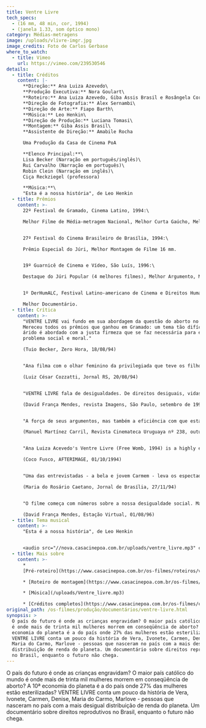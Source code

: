 ```yaml
---
title: Ventre Livre
tech_specs:
  - (16 mm, 48 min, cor, 1994)
  - (janela 1.33, som óptico mono)
category: Médias-metragens
image: /uploads/vlivre-imgr.jpg
image_credits: Foto de Carlos Gerbase
where_to_watch:
  - title: Vimeo
    url: https://vimeo.com/239530546
details:
  - title: Créditos
    content: |-
      **Direção:** Ana Luiza Azevedo\
      **Produção Executiva:** Nora Goulart\
      **Roteiro:** Ana Luiza Azevedo, Giba Assis Brasil e Rosângela Cortinhas\
      **Direção de Fotografia:** Alex Sernambi\
      **Direção de Arte:** Fiapo Barth\
      **Música:** Leo Henkin\
      **Direção de Produção:** Luciana Tomasi\
      **Montagem:** Giba Assis Brasil\
      **Assistente de Direção:** Amabile Rocha

      Uma Produção da Casa de Cinema PoA

      **Elenco Principal:**\
      Lisa Becker (Narração em português/inglês)\
      Rui Carvalho (Narração em português)\
      Robin Clein (Narração em inglês)\
      Ciça Reckziegel (professora)

      **Música:**\
      "Esta é a nossa história", de Leo Henkin
  - title: Prêmios
    content: >-
      22º Festival de Gramado, Cinema Latino, 1994:\

      Melhor Filme de Média-metragem Nacional, Melhor Curta Gaúcho, Melhor Montagem de Curta Gaúcho, Melhor Roteiro de Curta Gaúcho.


      27º Festival do Cinema Brasileiro de Brasília, 1994:\

      Prêmio Especial do Júri, Melhor Montagem de Filme 16 mm.


      19º Guarnicê de Cinema e Vídeo, São Luís, 1996:\

      Destaque do Júri Popular (4 melhores filmes), Melhor Argumento, Melhor Roteiro.


      1º DerHumALC, Festival Latino-americano de Cinema e Direitos Humanos, Buenos Aires, 1997:\

      Melhor Documentário.
  - title: Crítica
    content: >-
      "VENTRE LIVRE vai fundo em sua abordagem da questão do aborto no Brasil.
      Mereceu todos os prêmios que ganhou em Gramado: um tema tão difícil quanto
      árido é abordado com a justa firmeza que se faz necessária para encarar um
      problema social e moral."

      (Tuio Becker, Zero Hora, 18/08/94)


      "Ana filma com o olhar feminino da privilegiada que teve os filhos que quis e com a compaixão da artista solidária e sensível. Um filme para ser visto e revisto na TV, nas escolas, nos centros comunitários, nas ruas e nas praças. Vê-lo é um dever cívico."

      (Luiz César Cozzatti, Jornal RS, 20/08/94)


      "VENTRE LIVRE fala de desigualdades. De direitos desiguais, vidas desiguais, entre ricos e pobres, entre homens e mulheres. Apresenta números e estatísticas, assume um discurso, mas não é retórico, nunca. Ana Luiza e seus co-roteiristas (...) tiveram a coragem de acreditar no seu tema. Não enfeitaram nada, apenas souberam ver e ouvir. E são visíveis, plano a plano, o carinho e a indignação com que o filme foi feito. É essa a sua força."

      (David França Mendes, revista Imagens, São Paulo, setembro de 1994)


      "A força de seus argumentos, mas também a eficiência com que estabelece a comunicação com o espectador, explicam por que este filme (...) obteve o primeiro prêmio em seu gênero no Festival Latino de Gramado, este ano. Mais que simplesmente dar opinião, procura transmitir uma convicção, uma vivência. Há uma tomada de posição comunicada claramente, como um ato de decisão e portanto com resultados políticos ativos. É justamente esse caráter que faz tão respeitável e necessário o resultado."

      (Manuel Martínez Carril, Revista Cinemateca Uruguaya nº 238, outubro de 1994)


      "Ana Luiza Acevedo's Ventre Livre (Free Womb, 1994) is a highly engaging documentary about a subject too easy to pontificate about -- women's health and reproductive rights in the world's most populated Catholic country. Acevedo manages to convey vital information with intelligence and good humor, playing off documentary conventions instead of being trapped by them. In addition, the outstanding editing skills of Casa de Cinema's Giba de Assis Brasil shine in this film."

      (Coco Fusco, AFTERIMAGE, 01/10/1994)


      "Uma das entrevistadas - a bela e jovem Carmem - leva os espectadores à mais pura emoção. Mãe solteira, bem jovenzinha, doou o filho a desconhecidos. Na parte final de VENTRE LIVRE, a vemos de novo com o ventre ocupado por outra gravidez solitária. O pai, outro, tirou o corpo fora."

      (Maria do Rosário Caetano, Jornal de Brasília, 27/11/94)


      "O filme começa com números sobre a nossa desigualdade social. Mas não pára nos números. É preciso entender, muito profundamente, que cada número nessas estatísticas é um ser humano como você. Ventre livre é um filme capaz de comunicar isso, com talento. É bom cinema, porque é justo."

      (David França Mendes, Estação Virtual, 01/08/96)
  - title: Tema musical
    content: >-
      "﻿Esta é a nossa história", de Leo Henkin


      <audio src="//nova.casacinepoa.com.br/uploads/ventre_livre.mp3" controls />
  - title: Mais sobre
    content: >-
      *
      [Pré-roteiro](https://www.casacinepoa.com.br/os-filmes/roteiros/ventre-livre-pré-roteiro.html)

      * [Roteiro de montagem](https://www.casacinepoa.com.br/os-filmes/roteiros/ventre-livre-roteiro-de-montagem.html)

      * [Música](/uploads/Ventre_livre.mp3)

      * [Créditos completos](https://www.casacinepoa.com.br/os-filmes/créditos/ventre-livre.html)
original_path: /os-filmes/produção/documentários/ventre-livre.html
synopsis: >
  O país do futuro é onde as crianças engravidam? O maior país católico do mundo
  é onde mais de trinta mil mulheres morrem em conseqüência de aborto? A 10ª
  economia do planeta é a do país onde 27% das mulheres estão esterilizadas?
  VENTRE LIVRE conta um pouco da história de Vera, Ivonete, Carmen, Denise,
  Maria do Carmo, Marlove - pessoas que nasceram no país com a mais desigual
  distribuição de renda do planeta. Um documentário sobre direitos reprodutivos
  no Brasil, enquanto o futuro não chega.
---
```

O país do futuro é onde as crianças engravidam? O maior país católico do mundo é onde mais de trinta mil mulheres morrem em conseqüência de aborto? A 10ª economia do planeta é a do país onde 27% das mulheres estão esterilizadas? VENTRE LIVRE conta um pouco da história de Vera, Ivonete, Carmen, Denise, Maria do Carmo, Marlove - pessoas que nasceram no país com a mais desigual distribuição de renda do planeta. Um documentário sobre direitos reprodutivos no Brasil, enquanto o futuro não chega.